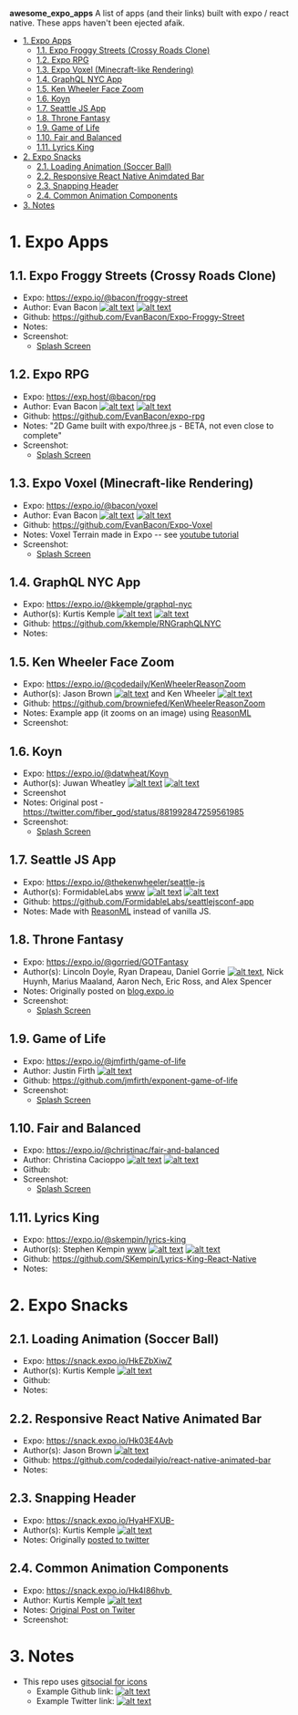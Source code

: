 __awesome_expo_apps__ A list of apps (and their links) built with expo / react native.  These apps haven't been ejected afaik.

<!-- TOC -->

- [1. Expo Apps](#1-expo-apps)
    - [1.1. Expo Froggy Streets (Crossy Roads Clone)](#11-expo-froggy-streets-crossy-roads-clone)
    - [1.2. Expo RPG](#12-expo-rpg)
    - [1.3. Expo Voxel (Minecraft-like Rendering)](#13-expo-voxel-minecraft-like-rendering)
    - [1.4. GraphQL NYC App](#14-graphql-nyc-app)
    - [1.5. Ken Wheeler Face Zoom](#15-ken-wheeler-face-zoom)
    - [1.6. Koyn](#16-koyn)
    - [1.7. Seattle JS App](#17-seattle-js-app)
    - [1.8. Throne Fantasy](#18-throne-fantasy)
    - [1.9. Game of Life](#19-game-of-life)
    - [1.10. Fair and Balanced](#110-fair-and-balanced)
    - [1.11. Lyrics King](#111-lyrics-king)
- [2. Expo Snacks](#2-expo-snacks)
    - [2.1. Loading Animation (Soccer Ball)](#21-loading-animation-soccer-ball)
    - [2.2. Responsive React Native Animdated Bar](#22-responsive-react-native-animdated-bar)
    - [2.3. Snapping Header](#23-snapping-header)
    - [2.4. Common Animation Components](#24-common-animation-components)
- [3. Notes](#3-notes)

<!-- /TOC -->

# 1. Expo Apps

## 1.1. Expo Froggy Streets (Crossy Roads Clone)
* Expo: https://expo.io/@bacon/froggy-street
* Author: Evan Bacon [![alt text][github]](https://github.com/EvanBacon) [![alt text][twitter]](https://twitter.com/baconbricks)
* Github: https://github.com/EvanBacon/Expo-Froggy-Street
* Notes:
* Screenshot:
    * [Splash Screen](./screenshots/froggystreets/splash.png)

## 1.2. Expo RPG
* Expo: https://exp.host/@bacon/rpg
* Author: Evan Bacon [![alt text][github]](https://github.com/EvanBacon) [![alt text][twitter]](https://twitter.com/baconbricks)
* Github: https://github.com/EvanBacon/expo-rpg
* Notes: "2D Game built with expo/three.js - BETA, not even close to complete"
* Screenshot:
    * [Splash Screen](./screenshots/exporpg/splash.png)

## 1.3. Expo Voxel (Minecraft-like Rendering)
* Expo: https://expo.io/@bacon/voxel
* Author: Evan Bacon [![alt text][github]](https://github.com/EvanBacon) [![alt text][twitter]](https://twitter.com/baconbricks)
* Github: https://github.com/EvanBacon/Expo-Voxel
* Notes: Voxel Terrain made in Expo -- see [youtube tutorial](https://www.youtube.com/watch?v=H-4t-srSSvI&feature=youtu.be)
* Screenshot:
    * [Splash Screen](./screenshots/expovoxel/splash.png)



## 1.4. GraphQL NYC App
* Expo: https://expo.io/@kkemple/graphql-nyc
* Author(s): Kurtis Kemple [![alt text][github]](https://github.com/kkemple)  [![alt text][twitter]](https://twitter.com/kurtiskemple)
* Github: https://github.com/kkemple/RNGraphQLNYC
* Notes: 


## 1.5. Ken Wheeler Face Zoom
* Expo: https://expo.io/@codedaily/KenWheelerReasonZoom
* Author(s): Jason Brown [![alt text][github]](https://github.com/browniefed) and Ken Wheeler [![alt text][twitter]](https://github.com/kenwheeler)
* Github: https://github.com/browniefed/KenWheelerReasonZoom
* Notes: Example app (it zooms on an image) using [ReasonML](https://reasonml.github.io)
* Screenshot: 


## 1.6. Koyn
* Expo: https://expo.io/@datwheat/Koyn
* Author(s): Juwan Wheatley  [![alt text][github]](https://github.com/fiber-god) [![alt text][twitter]](https://twitter.com/fiber_god)
* Screenshot
* Notes: Original post - https://twitter.com/fiber_god/status/881992847259561985
* Screenshot:
    * [Splash Screen](./screenshots/koyn/splash.png)


## 1.7. Seattle JS App
* Expo: https://expo.io/@thekenwheeler/seattle-js
* Author(s): FormidableLabs [www](https://formidable.com) [![alt text][github]](https://github.com/FormidableLabs) [![alt text][twitter]](https://twitter.com/FormidableLabs)
* Github: https://github.com/FormidableLabs/seattlejsconf-app
* Notes: Made with [ReasonML](https://reasonml.github.io) instead of vanilla JS.

## 1.8. Throne Fantasy
* Expo: https://expo.io/@gorried/GOTFantasy
* Author(s): Lincoln Doyle, Ryan Drapeau, Daniel Gorrie  [![alt text][github]](https://github.com/gorried), Nick Huynh, Marius Maaland, Aaron Nech, Eric Ross, and Alex Spencer
* Notes:  Originally posted on [blog.expo.io](https://blog.expo.io/featured-throne-fantasy-for-ios-and-android-cc40eced402f)
* Screenshot: 
    * [Splash Screen](./screenshots/thronefantasy/splash.png)

## 1.9. Game of Life
* Expo: https://expo.io/@jmfirth/game-of-life
* Author: Justin Firth [![alt text][github]](https://github.com/jmfirth)
* Github: https://github.com/jmfirth/exponent-game-of-life
* Screenshot:
    * [Splash Screen](./screenshots/gameoflife/splash.png)

## 1.10. Fair and Balanced
* Expo: https://expo.io/@christinac/fair-and-balanced
* Author: Christina Cacioppo [![alt text][github]](https://github.com/christinac) [![alt text][twitter]](https://twitter.com/christinacaci)
* Github: 
* Screenshot:
    * [Splash Screen](./screenshots/fairandbalanced/splash.png)
    
## 1.11. Lyrics King
* Expo: https://expo.io/@skempin/lyrics-king
* Author(s): Stephen Kempin [www](https://www.stephenkempin.co.uk) [![alt text][github]](https://github.com/SKempin) [![alt text][twitter]](https://twitter.com/s_kempin)
* Github: https://github.com/SKempin/Lyrics-King-React-Native
* Notes: 


# 2. Expo Snacks

## 2.1. Loading Animation (Soccer Ball)
* Expo: https://snack.expo.io/HkEZbXiwZ
* Author(s): Kurtis Kemple [![alt text][twitter]](https://twitter.com/kurtiskemple)
* Github:
* Notes: 

## 2.2. Responsive React Native Animated Bar
* Expo: https://snack.expo.io/Hk03E4Avb
* Author(s): Jason Brown [![alt text][twitter]](https://github.com/browniefed)
* Github: https://github.com/codedailyio/react-native-animated-bar
* Notes: 

## 2.3. Snapping Header
* Expo: https://snack.expo.io/HyaHFXUB-
* Author(s): Kurtis Kemple [![alt text][twitter]](https://twitter.com/kurtiskemple)
* Notes: Originally [posted to twitter](https://twitter.com/kurtiskemple/status/885822565373095936)

## 2.4. Common Animation Components
* Expo: https://snack.expo.io/Hk4I86hvb 
* Author: Kurtis Kemple [![alt text][twitter]](https://twitter.com/kurtiskemple)
* Notes: [Original Post on Twiter](https://twitter.com/kurtiskemple/status/896435724207181825)
* Screenshot:



[twitter]: http://i.imgur.com/wWzX9uB.png (Twitter Link)
[github]: http://i.imgur.com/9I6NRUm.png (Github Link)




# 3. Notes
* This repo uses [gitsocial for icons](https://github.com/carlsednaoui/gitsocial)
  * Example Github link: [![alt text][github]]() 
  * Example Twitter link: [![alt text][twitter]]()
